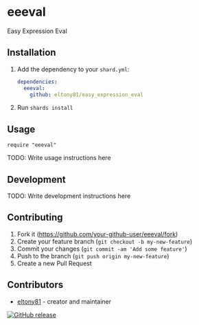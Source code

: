# eeeval

Easy Expression Eval

## Installation

1. Add the dependency to your `shard.yml`:

   ```yaml
   dependencies:
     eeeval:
       github: eltony81/easy_expression_eval
   ```

2. Run `shards install`

## Usage

```crystal
require "eeeval"
```

TODO: Write usage instructions here

## Development

TODO: Write development instructions here

## Contributing

1. Fork it (<https://github.com/your-github-user/eeeval/fork>)
2. Create your feature branch (`git checkout -b my-new-feature`)
3. Commit your changes (`git commit -am 'Add some feature'`)
4. Push to the branch (`git push origin my-new-feature`)
5. Create a new Pull Request

## Contributors

- [eltony81](https://github.com/eltony81) - creator and maintainer

[![GitHub release](https://img.shields.io/github/release/eltony81/eeeval.svg)](https://github.com/eltony81/easy_expression_eval/releases)
